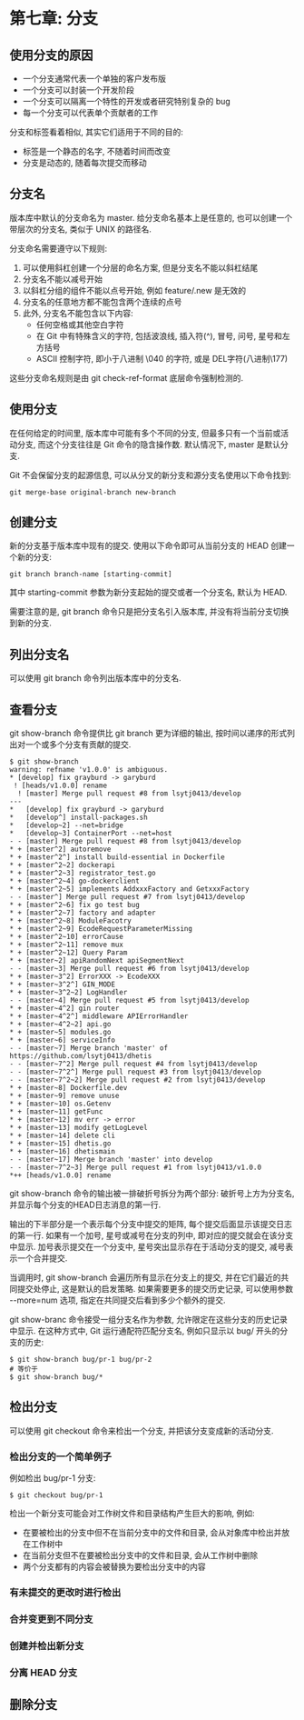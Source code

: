 # 第七章: 分支 #

## 使用分支的原因 ##

- 一个分支通常代表一个单独的客户发布版
- 一个分支可以封装一个开发阶段
- 一个分支可以隔离一个特性的开发或者研究特别复杂的 bug
- 每一个分支可以代表单个贡献者的工作

分支和标签看着相似, 其实它们适用于不同的目的:

- 标签是一个静态的名字, 不随着时间而改变
- 分支是动态的, 随着每次提交而移动

## 分支名 ##

版本库中默认的分支命名为 master. 给分支命名基本上是任意的, 也可以创建一个带层次的分支名, 类似于 UNIX 的路径名.

分支命名需要遵守以下规则:

1. 可以使用斜杠创建一个分层的命名方案, 但是分支名不能以斜杠结尾
2. 分支名不能以减号开始
3. 以斜杠分组的组件不能以点号开始, 例如 feature/.new 是无效的
4. 分支名的任意地方都不能包含两个连续的点号
5. 此外, 分支名不能包含以下内容:
    - 任何空格或其他空白字符
    - 在 Git 中有特殊含义的字符, 包括波浪线, 插入符(^), 冒号, 问号, 星号和左方括号
    - ASCII 控制字符, 即小于八进制 \040 的字符, 或是 DEL字符(八进制\177)

这些分支命名规则是由 git check-ref-format 底层命令强制检测的.

## 使用分支 ##

在任何给定的时间里, 版本库中可能有多个不同的分支, 但最多只有一个当前或活动分支, 而这个分支往往是 Git 命令的隐含操作数. 默认情况下, master 是默认分支.

Git 不会保留分支的起源信息, 可以从分叉的新分支和源分支名使用以下命令找到:

```
git merge-base original-branch new-branch
```

## 创建分支 ##

新的分支基于版本库中现有的提交. 使用以下命令即可从当前分支的 HEAD 创建一个新的分支:

```
git branch branch-name [starting-commit]
```

其中 starting-commit 参数为新分支起始的提交或者一个分支名, 默认为 HEAD.

需要注意的是, git branch 命令只是把分支名引入版本库, 并没有将当前分支切换到新的分支.

## 列出分支名 ##

可以使用 git branch 命令列出版本库中的分支名.

## 查看分支 ##

git show-branch 命令提供比 git branch 更为详细的输出, 按时间以递序的形式列出对一个或多个分支有贡献的提交.

```
$ git show-branch
warning: refname 'v1.0.0' is ambiguous.
* [develop] fix grayburd -> garyburd
 ! [heads/v1.0.0] rename
  ! [master] Merge pull request #8 from lsytj0413/develop
---
*   [develop] fix grayburd -> garyburd
*   [develop^] install-packages.sh
*   [develop~2] --net=bridge
*   [develop~3] ContainerPort --net=host
- - [master] Merge pull request #8 from lsytj0413/develop
* + [master^2] autoremove
* + [master^2^] install build-essential in Dockerfile
* + [master^2~2] dockerapi
* + [master^2~3] registrator_test.go
* + [master^2~4] go-dockerclient
* + [master^2~5] implements AddxxxFactory and GetxxxFactory
- - [master^] Merge pull request #7 from lsytj0413/develop
* + [master^2~6] fix go test bug
* + [master^2~7] factory and adapter
* + [master^2~8] ModuleFacotry
* + [master^2~9] EcodeRequestParameterMissing
* + [master^2~10] errorCause
* + [master^2~11] remove mux
* + [master^2~12] Query Param
* + [master~2] apiRandomNext apiSegmentNext
- - [master~3] Merge pull request #6 from lsytj0413/develop
* + [master~3^2] ErrorXXX -> EcodeXXX
* + [master~3^2^] GIN_MODE
* + [master~3^2~2] LogHandler
- - [master~4] Merge pull request #5 from lsytj0413/develop
* + [master~4^2] gin router
* + [master~4^2^] middleware APIErrorHandler
* + [master~4^2~2] api.go
* + [master~5] modules.go
* + [master~6] serviceInfo
- - [master~7] Merge branch 'master' of https://github.com/lsytj0413/dhetis
- - [master~7^2] Merge pull request #4 from lsytj0413/develop
- - [master~7^2^] Merge pull request #3 from lsytj0413/develop
- - [master~7^2~2] Merge pull request #2 from lsytj0413/develop
* + [master~8] Dockerfile.dev
* + [master~9] remove unuse
* + [master~10] os.Getenv
* + [master~11] getFunc
* + [master~12] mv err -> error
* + [master~13] modify getLogLevel
* + [master~14] delete cli
* + [master~15] dhetis.go
* + [master~16] dhetismain
- - [master~17] Merge branch 'master' into develop
- - [master~7^2~3] Merge pull request #1 from lsytj0413/v1.0.0
*++ [heads/v1.0.0] rename
```

git show-branch 命令的输出被一排破折号拆分为两个部分: 破折号上方为分支名, 并显示每个分支的HEAD日志消息的第一行.

输出的下半部分是一个表示每个分支中提交的矩阵, 每个提交后面显示该提交日志的第一行. 如果有一个加号, 星号或减号在分支的列中, 即对应的提交就会在该分支中显示. 加号表示提交在一个分支中, 星号突出显示存在于活动分支的提交, 减号表示一个合并提交.

当调用时, git show-branch 会遍历所有显示在分支上的提交, 并在它们最近的共同提交处停止, 这是默认的启发策略. 如果需要更多的提交历史记录, 可以使用参数 --more=num 选项, 指定在共同提交后看到多少个额外的提交.

git show-branc 命令接受一组分支名作为参数, 允许限定在这些分支的历史记录中显示. 在这种方式中, Git 运行通配符匹配分支名, 例如只显示以 bug/ 开头的分支的历史:

```
$ git show-branch bug/pr-1 bug/pr-2
# 等价于
$ git show-branch bug/*
```

## 检出分支 ##

可以使用 git checkout 命令来检出一个分支, 并把该分支变成新的活动分支.

### 检出分支的一个简单例子 ###

例如检出 bug/pr-1 分支:

```
$ git checkout bug/pr-1
```

检出一个新分支可能会对工作树文件和目录结构产生巨大的影响, 例如:

- 在要被检出的分支中但不在当前分支中的文件和目录, 会从对象库中检出并放在工作树中
- 在当前分支但不在要被检出分支中的文件和目录, 会从工作树中删除
- 两个分支都有的内容会被替换为要检出分支中的内容

### 有未提交的更改时进行检出 ###

### 合并变更到不同分支 ###

### 创建并检出新分支 ###

### 分离 HEAD 分支 ###

## 删除分支 ##
